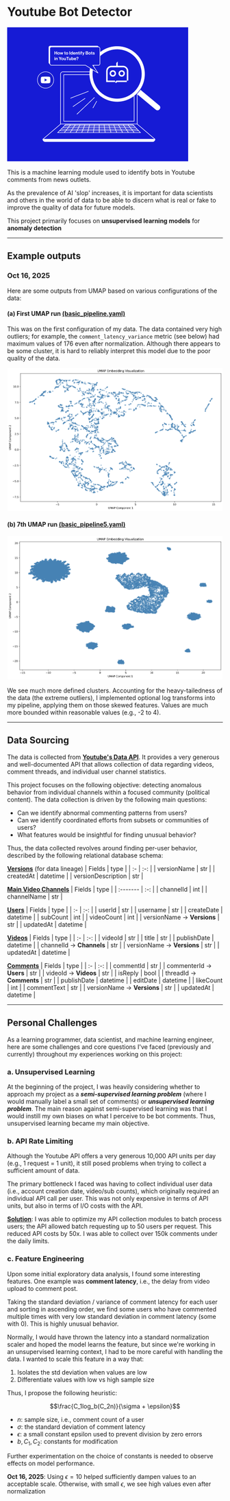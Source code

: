 # Youtube Bot Detector

![Comic graphic of laptop observed by a magnifying glass. Inside of it is a robot face. A text bubble from the robot asks the question: "How to identify bots in Youtube?"](https://github.com/tranjm4/yt_bot_detector/blob/main/public/img.png?raw=true)

This is a machine learning module used to identify bots in Youtube comments from news outlets.

As the prevalence of AI 'slop' increases, it is important for data scientists and others in the world of data to be able to discern what is real or fake to improve the quality of data for future models.

This project primarily focuses on **unsupervised learning models** for **anomaly detection**

***

## Example outputs

### Oct 16, 2025
Here are some outputs from UMAP based on various configurations of the data:

#### (a) First UMAP run [(basic_pipeline.yaml)](https://github.com/tranjm4/yt_bot_detector/blob/main/config/pipelines/basic_pipeline.yaml)

This was on the first configuration of my data. The data contained very high outliers; for example, the `comment_latency_variance` metric (see below) had maximum values of 176 even after normalization. Although there appears to be some cluster, it is hard to reliably interpret this model due to the poor quality of the data.

![UMAP visualization onto 2-dimensional plot. Points are rather scattered, but reveal one large, sparsely connected mass and one smaller, sparsely connected mass](https://github.com/tranjm4/yt_bot_detector/blob/main/results/umap/umap_visualization.png?raw=true)

#### (b) 7th UMAP run [(basic_pipeline5.yaml)](https://github.com/tranjm4/yt_bot_detector/blob/main/config/pipelines/basic_pipeline5.yaml)
![UMAP visualization onto 2-dimensional plot. Two prominent, tight-knit clusters, surrounded by additional smaller clusters](https://github.com/tranjm4/yt_bot_detector/blob/main/results/umap7/umap_visualization.png?raw=true)

We see much more defined clusters. Accounting for the heavy-tailedness of the data (the extreme outliers), I implemented optional log transforms into my pipeline, applying them on those skewed features. Values are much more bounded within reasonable values (e.g., -2 to 4).





***

## Data Sourcing

The data is collected from [**Youtube's Data API**](https://developers.google.com/youtube/v3/docs). It provides a very generous and well-documented API that allows collection of data regarding videos, comment threads, and individual user channel statistics.

This project focuses on the following objective: detecting anomalous behavior from individual channels within a focused community (political content). The data collection is driven by the following main questions:

- Can we identify abnormal commenting patterns from users?
- Can we identify coordinated efforts from subsets or communities of users?
- What features would be insightful for finding unusual behavior?

Thus, the data collected revolves around finding per-user behavior, described by the following relational database schema:

<u>**Versions**</u> (for data lineage)
| Fields | type |
| :- | :-: |
| versionName | str |
| createdAt | datetime |
| versionDescription | str |

<u>**Main Video Channels**</u>
| Fields | type |
| :------- | :-: |
| channelId | int |
| channelName | str |

<u>**Users**</u>
| Fields | type |
| :- | :-: |
| userId | str |
| username | str |
| createDate | datetime |
| subCount | int |
| videoCount | int |
| versionName -> **Versions** | str |
| updatedAt | datetime |

<u>**Videos**</u>
| Fields | type |
| :- | :-: |
| videoId | str |
| title | str |
| publishDate | datetime |
| channelId -> **Channels** | str |
| versionName -> **Versions** | str |
| updatedAt | datetime |

<u>**Comments**</u>
| Fields | type |
| :- | :-: |
| commentId | str |
| commenterId -> **Users** | str |
| videoId -> **Videos** | str |
| isReply | bool |
| threadId -> **Comments** | str |
| publishDate | datetime |
| editDate | datetime |
| likeCount | int |
| commentText | str |
| versionName -> **Versions** | str |
| updatedAt | datetime |


***

## Personal Challenges

As a learning programmer, data scientist, and machine learning engineer, here are some challenges and core questions I've faced (previously and currently) throughout my experiences working on this project:

### a. Unsupervised Learning

At the beginning of the project, I was heavily considering whether to approach my project as a ***semi-supervised learning problem*** (where I would manually label a small set of comments) or ***unsupervised learning problem***. The main reason against semi-supervised learning was that I would instill my own biases on what I perceive to be bot comments. Thus, unsupervised learning became my main objective.

### b. API Rate Limiting

Although the Youtube API offers a very generous 10,000 API units per day (e.g., 1 request = 1 unit), it still posed problems when trying to collect a sufficient amount of data.

The primary bottleneck I faced was having to collect individual user data (i.e., account creation date, video/sub counts), which originally required an individual API call per user. This was not only expensive in terms of API units, but also in terms of I/O costs with the API.

<u>**Solution**</u>: I was able to optimize my API collection modules to batch process users; the API allowed batch requesting up to 50 users per request. This reduced API costs by 50x. I was able to collect over 150k comments under the daily limits.

### c. Feature Engineering

Upon some initial exploratory data analysis, I found some interesting features. One example was **comment latency**, i.e., the delay from video upload to comment post.

Taking the standard deviation / variance of comment latency for each user and sorting in ascending order, we find some users who have commented multiple times with very low standard deviation in comment latency (some with 0). This is highly unusual behavior.

Normally, I would have thrown the latency into a standard normalization scaler and hoped the model learns the feature, but since we're working in an unsupervised learning context, I had to be more careful with handling the data. I wanted to scale this feature in a way that:

1. Isolates the std deviation when values are low
2. Differentiate values with low vs high sample size

Thus, I propose the following heuristic:

$$\frac{C_1log_b(C_2n)}{\sigma + \epsilon}$$

- $n$: sample size, i.e., comment count of a user
- $\sigma$: the standard deviation of comment latency
- $\epsilon$: a small constant epsilon used to prevent division by zero errors
- $b, C_1, C_2$: constants for modification

Further experimentation on the choice of constants is needed to observe effects on model performance.

**Oct 16, 2025**: Using $\epsilon = 10$ helped sufficiently dampen values to an acceptable scale. Otherwise, with small $\epsilon$, we see high values even after normalization